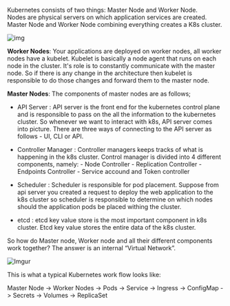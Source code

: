 Kubernetes consists of two things: Master Node and Worker Node.  
Nodes are physical servers on which application services are created. Master Node and Worker Node combining everything creates a K8s cluster.   

![img](https://i.imgur.com/kUAIzCq.png)


**Worker Nodes**: Your applications are deployed on worker nodes, all worker nodes have a kubelet. Kubelet is basically a node agent that runs on each node in the cluster. It's role is to constantly communicate with the master node. So if there is any change in the architecture then kubelet is responsible to do those changes and forward them to the master node.   


**Master Nodes**: The components of master nodes are as follows; 

- API Server : API server is the front end for the kubernetes control plane and is responsible to pass on the all the information to the kubernetes cluster. So whenever we want to interact with k8s, API server comes into picture. There are three ways of connecting to the API server as follows - UI, CLI or API.

- Controller Manager : Controller managers keeps tracks of what is happening in the k8s cluster. Control manager is divided into 4 different components, namely: 
		- Node Controller
		- Replication Controller
		- Endpoints Controller
		- Service accound and Token controller  

- Scheduler : Scheduler is responsible for pod placement. Suppose from api server you created a request to deploy the web application to the k8s cluster so scheduler is responsible to determine on which nodes should the application pods be placed withing the cluster.  

- etcd : etcd key value store is the most important component in k8s cluster. Etcd key value stores the entire data of the k8s cluster. 


So how do Master node, Worker node and all their different components work together? The answer is an internal “Virtual Network”.

![Imgur](https://imgur.com/fk9TTby.png)


This is what a typical Kubernetes work flow looks like: 

Master Node -> Worker Nodes -> Pods -> Service -> Ingress -> ConfigMap -> Secrets -> Volumes -> ReplicaSet 
